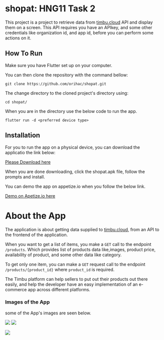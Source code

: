 # shopat: HNG11 Task 2

This project is a project to retrieve data from [timbu.cloud](https://timbu.cloud) API and display them on a screen. This API requires you have an APIkey, and some other credentials like organization id, and app id, before you can perform some actions on it.

## How To Run



Make sure you have Flutter set up on your computer.

You can then clone the repository with the command bellow:

`git clone https://github.com/orihac/shopat.git`

The change directory to the cloned project's directory using:

`cd shopat/`

When you are in the directory use the below code to run the app.

`flutter run -d <preferred device type>`

## Installation
For you to run the app on a physical device, you can download the applicatio the link below:

[Please Download here](https://drive.google.com/file/d/1hGgvwUIX37q-06AxhIyCiFn8g78ZyGXM/view?usp=drive_link)

When you are done downloading, click the shopat.apk file, follow the prompts and install.

You can demo the app on appetize.io when you follow the below link.

[Demo on Apetize.io here](https://appetize.io/app/b_lnttvqamdyt3niyiplds5idejm)

# About the App
The application is about getting data supplied to [timbu.cloud](https://timbu.cloud), from an API to the frontend of the application.

When you want to get a list of items, you make a `GET` call to the endpoint `/products`. Which provides list of products data like,images, product price, availability of product, and some other data like category.

To get only one item, you can make a `GET` request call to the endpoint `/products/{product_id}` where `product_id` is required.

The Timbu platform can help sellers to put out their products out there easily, and help the developer have an easy implementation of an e-commerce app across different platforms.

### Images of the App

some of the App's images are seen below.

![](assets/screen1.jpg) ![](assets/screen2.jpg)

![](assets/screen3.jpg)
